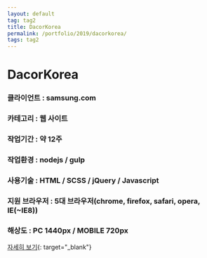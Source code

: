 ```yaml
---
layout: default
tag: tag2
title: DacorKorea
permalink: /portfolio/2019/dacorkorea/
tags: tag2
---
```

# DacorKorea
### 클라이언트 : samsung.com
### 카테고리 : 웹 사이트
### 작업기간 : 약 12주
### 작업환경 : nodejs / gulp
### 사용기술 : HTML / SCSS / jQuery / Javascript
### 지원 브라우저 : 5대 브라우저(chrome, firefox, safari, opera, IE(~IE8))
### 해상도 : PC 1440px / MOBILE 720px

[자세히 보기](https://dacorkorea.com/){: target="_blank"}
